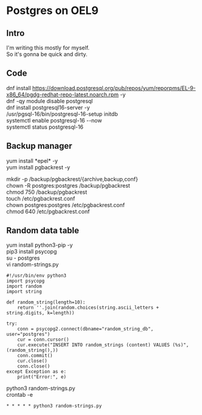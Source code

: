 # Postgres on OEL9
## Intro
I'm writing this mostly for myself.  
So it's gonna be quick and dirty.  
  
## Code
dnf install https://download.postgresql.org/pub/repos/yum/reporpms/EL-9-x86_64/pgdg-redhat-repo-latest.noarch.rpm -y  
dnf -qy module disable postgresql  
dnf install postgresql16-server -y  
/usr/pgsql-16/bin/postgresql-16-setup initdb  
systemctl enable postgresql-16 --now   
systemctl status postgresql-16  
  
## Backup manager  
yum install \*epel\* -y  
yum install pgbackrest -y  

mkdir -p /backup/pgbackrest/{archive,backup,conf}  
chown -R postgres:postgres /backup/pgbackrest  
chmod 750 /backup/pgbackrest  
touch /etc/pgbackrest.conf  
chown postgres:postgres /etc/pgbackrest.conf  
chmod 640 /etc/pgbackrest.conf  

## Random data table
yum install python3-pip -y  
pip3 install psycopg  
su - postgres  
vi random-strings.py  
  
```
#!/usr/bin/env python3
import psycopg
import random
import string

def random_string(length=10):
    return ''.join(random.choices(string.ascii_letters + string.digits, k=length))

try:
    conn = psycopg2.connect(dbname="random_string_db", user="postgres")
    cur = conn.cursor()
    cur.execute("INSERT INTO random_strings (content) VALUES (%s)", (random_string(),))
    conn.commit()
    cur.close()
    conn.close()
except Exception as e:
    print("Error:", e)
```  
  
python3 random-strings.py  
crontab -e  
```
* * * * * python3 random-strings.py
``` 
